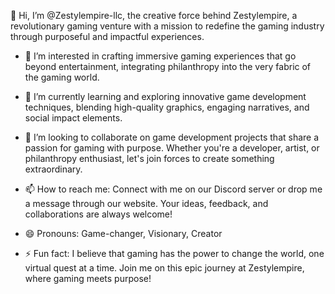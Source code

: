 👋 Hi, I’m @Zestylempire-llc, the creative force behind Zestylempire, a revolutionary gaming venture with a mission to redefine the gaming industry through purposeful and impactful experiences.

- 👀 I’m interested in crafting immersive gaming experiences that go beyond entertainment, integrating philanthropy into the very fabric of the gaming world.

- 🌱 I’m currently learning and exploring innovative game development techniques, blending high-quality graphics, engaging narratives, and social impact elements.

- 💞️ I’m looking to collaborate on game development projects that share a passion for gaming with purpose. Whether you're a developer, artist, or philanthropy enthusiast, let's join forces to create something extraordinary.

- 📫 How to reach me: Connect with me on our Discord server or drop me a message through our website. Your ideas, feedback, and collaborations are always welcome!

- 😄 Pronouns: Game-changer, Visionary, Creator

- ⚡ Fun fact: I believe that gaming has the power to change the world, one virtual quest at a time. Join me on this epic journey at Zestylempire, where gaming meets purpose!
<!---
Zest
--->
